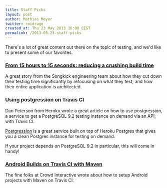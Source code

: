 ```yaml
---
title: Staff Picks
layout: post
author: Mathias Meyer
twitter: roidrage
created_at: Thu 23 May 2013 16:00 CEST
permalink: /2013-05-23-staff-picks
---
```

There's a lot of great content out there on the topic of testing, and we'd like
to present some of our favorites.

### [From 15 hours to 15 seconds: reducing a crushing build time](http://devblog.songkick.com/2012/07/16/from-15-hours-to-15-seconds-reducing-a-crushing-build-time/)

A great story from the Songkick engineering team about how they cut down their
testing time significantly by refocusing on what they test, and how their entire
application is architected.

### [Using postgression on Travis CI](http://www.dpiddy.net/2013/05/12/postgression-on-travis-ci.html)

Dan Peterson from Heroku wrote a great article on how to use postgression, a
service to get a PostgreSQL 9.2 testing instance on demand via an API, with
Travis CI.

[Postgression](http://www.postgression.com) is a great service built on top of
Heroku Postgres that gives you a clean Postgres instance for testing on demand.

If your project depends on PostgreSQL 9.2 in particular, this will come in
handy!

### [Android Builds on Travis CI with Maven](http://blog.crowdint.com/2013/05/17/android-builds-on-travis-ci-with-maven.html?utm_source=blogpost&utm_medium=travis-ci&utm_campaign=maven-05172013)

The fine folks at Crowd Interactive wrote about how to setup Android projects
with Maven on Travis CI.
